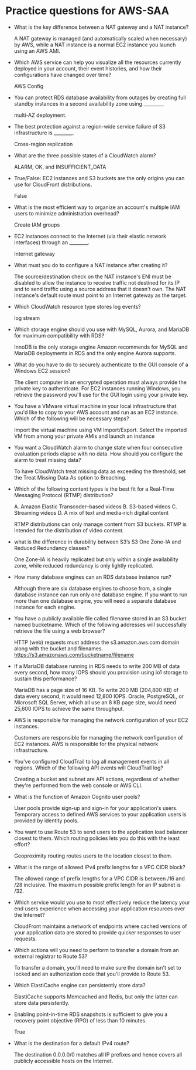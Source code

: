 # Practice questions for AWS-SAA

- What is the key difference between a NAT gateway and a NAT instance?

  A NAT gateway is managed (and automatically scaled when necessary) by AWS, while a NAT instance is a normal EC2 instance you launch using an AWS AMI.

- Which AWS service can help you visualize all the resources currently deployed in your account, their event histories, and how their configurations have changed over time?

  AWS Config

- You can protect RDS database availability from outages by creating full standby instances in a second availability zone using ________.

  multi-AZ deployment.

- The best protection against a region-wide service failure of S3 infrastructure is ________.

  Cross-region replication
  
- What are the three possible states of a CloudWatch alarm?

  ALARM, OK, and INSUFFICIENT_DATA

- True/False: EC2 instances and S3 buckets are the only origins you can use for CloudFront distributions.

  False

- What is the most efficient way to organize an account's multiple IAM users to minimize administration overhead?

  Create IAM groups
  
- EC2 instances connect to the Internet (via their elastic network interfaces) through an ________.

  Internet gateway

- What must you do to configure a NAT instance after creating it?

  The source/destination check on the NAT instance's ENI must be disabled to allow the instance to receive traffic not destined for its   IP and to send traffic using a source address that it doesn't own. The NAT instance's default route must point to an Internet gateway   as the target.

- Which CloudWatch resource type stores log events?

  log stream

- Which storage engine should you use with MySQL, Aurora, and MariaDB for maximum compatibility with RDS?

  InnoDB is the only storage engine Amazon recommends for MySQL and MariaDB deployments in RDS and the only engine Aurora supports.
  
- What do you have to do to securely authenticate to the GUI console of a Windows EC2 session?

  The client computer in an encrypted operation must always provide the private key to authenticate. For EC2 instances running Windows,   you retrieve the password you'll use for the GUI login using your private key.
  
- You have a VMware virtual machine in your local infrastructure that you'd like to copy to your AWS account and run as an EC2 instance.   Which of the following will be necessary steps?

  Import the virtual machine using VM Import/Export. Select the imported VM from among your private AMIs and launch an instance
  
- You want a CloudWatch alarm to change state when four consecutive evaluation periods elapse with no data. How should you configure the   alarm to treat missing data?

  To have CloudWatch treat missing data as exceeding the threshold, set the Treat Missing Data As option to Breaching.

- Which of the following content types is the best fit for a Real-Time Messaging Protocol (RTMP) distribution?

  A. Amazon Elastic Transcoder–based videos
  B. S3-based videos
  C. Streaming videos
  D. A mix of text and media-rich digital content

  RTMP distributions can only manage content from S3 buckets. RTMP is intended for the distribution of video content.
  
- what is the difference in durability between S3’s S3 One Zone-IA and Reduced Redundancy classes?

  One Zone-IA is heavily replicated but only within a single availability zone, while reduced redundancy is only lightly replicated.
  
- How many database engines can an RDS database instance run?

  Although there are six database engines to choose from, a single database instance can run only one database engine. If you want to     run more than one database engine, you will need a separate database instance for each engine.
  
- You have a publicly available file called filename stored in an S3 bucket named bucketname. Which of the following addresses will       successfully retrieve the file using a web browser?

  HTTP (web) requests must address the s3.amazon.aws.com domain along with the bucket and filenames.                                       https://s3.amazonaws.com/bucketname/filename
  
- If a MariaDB database running in RDS needs to write 200 MB of data every second, how many IOPS should you provision using io1 storage   to sustain this performance?

  MariaDB has a page size of 16 KB. To write 200 MB (204,800 KB) of data every second, it would need 12,800 IOPS. Oracle, PostgreSQL, or Microsoft SQL Server, which all use an 8 KB page size, would need 25,600 IOPS to achieve the same throughput.
  
- AWS is responsible for managing the network configuration of your EC2 instances.

  Customers are responsible for managing the network configuration of EC2 instances. AWS is responsible for the physical network           infrastructure.
  
- You've configured CloudTrail to log all management events in all regions. Which of the following API events will CloudTrail log? 

  Creating a bucket and subnet are API actions, regardless of whether they're performed from the web console or AWS CLI.

- What is the function of Amazon Cognito user pools?

  User pools provide sign-up and sign-in for your application's users. Temporary access to defined AWS services to your application       users is provided by identity pools. 
  
- You want to use Route 53 to send users to the application load balancer closest to them. Which routing policies lets you do this with   the least effort?

  Geoproximity routing routes users to the location closest to them.

- What is the range of allowed IPv4 prefix lengths for a VPC CIDR block?

  The allowed range of prefix lengths for a VPC CIDR is between /16 and /28 inclusive. The maximum possible prefix length for an IP       subnet is /32.

- Which service would you use to most effectively reduce the latency your end users experience when accessing your application resources   over the Internet?

  CloudFront maintains a network of endpoints where cached versions of your application data are stored to provide quicker responses to   user requests.
  
- Which actions will you need to perform to transfer a domain from an external registrar to Route 53?

  To transfer a domain, you'll need to make sure the domain isn't set to locked and an authorization code that you'll provide to Route     53.

- Which ElastiCache engine can persistently store data?

  ElastiCache supports Memcached and Redis, but only the latter can store data persistently.

- Enabling point-in-time RDS snapshots is sufficient to give you a recovery point objective (RPO) of less than 10 minutes.

  True
  
- What is the destination for a default IPv4 route?

  The destination 0.0.0.0/0 matches all IP prefixes and hence covers all publicly accessible hosts on the Internet.
  
